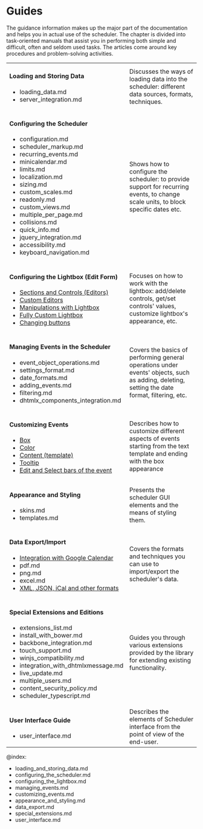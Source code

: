 Guides
======

The guidance information makes up the major part of the  documentation and helps you in actual use of the scheduler.
The chapter is divided into task-oriented manuals that assist you in performing both simple and difficult, often and seldom used tasks. 
The articles come around key procedures and problem-solving activities. 


<table  style='border-left:none !important;' cellspacing="0" cellpadding="5" border="0">
	<tbody>
	<tr>
		<td id="data" class='topics'>
		    <h4>
		        Loading and Storing Data
		    </h4>
		    <ul id="data_sublist" >
                    <li>loading_data.md</li>
                    <li>server_integration.md</li>
            </ul>
        </td>
		<td class='topic_description'>Discusses the ways of loading data into the scheduler: different data sources, formats, techniques.</td>
	</tr>
	<tr>
		<td id="manipulations" class='topics'>
		    <h4>
		        Configuring the Scheduler
		    </h4>
		    <ul id="manipulations_sublist">
                    <li>configuration.md</li>
                    <li>scheduler_markup.md</li>
                    <li>recurring_events.md</li>
		    		<li>minicalendar.md</li>
					<li>limits.md</li>
                    <li>localization.md</li>
                    <li>sizing.md</li>
                    <li>custom_scales.md</li>
                    <li>readonly.md</li>
                    <li>custom_views.md</li>
                    <li>multiple_per_page.md</li>
                    <li>collisions.md</li>
                    <li>quick_info.md</li>
					<li>jquery_integration.md</li>
                    <li>accessibility.md</li>
                    <li>keyboard_navigation.md</li>
            </ul>
        </td>
		<td class='topic_description'>Shows how to configure the scheduler: to provide support for recurring events, to change scale units, to block specific dates etc.</td>
	</tr>
	<tr>
    	<td id="lightbox" class='topics'>
    	    <h4>
    	        Configuring the Lightbox (Edit Form)
    	    </h4>
    	    <ul id="lightbox_sublist">
                    <li><a href="lightbox_editors.md">Sections and Controls (Editors)</a> </li>
                    <li><a href="custom_lightbox_editor.md">Custom Editors</a></li>
                    <li><a href="lightbox_editors_manipulations.md">Manipulations with Lightbox</a></li>
                    <li><a href="custom_details_form.md">Fully Custom Lightbox</a></li>
                    <li><a href="changing_lightbox_buttons.md">Changing buttons</a></li>
            </ul>
        </td>
        <td class='topic_description'>Focuses on how to work with the lightbox: add/delete controls, get/set controls' values, customize lightbox's appearance, etc.</td>
    </tr>
   <tr>
        <td id="events" class='topics'>
            <h4>
                Managing Events in the Scheduler
            </h4>
            <ul id="events_sublist">
                    <li>event_object_operations.md</li>
                    <li>settings_format.md</li>
                    <li>date_formats.md</li>
                    <li>adding_events.md</li>
                    <li>filtering.md</li>
                    <li>dhtmlx_components_integration.md</li>
            </ul>
        </td>
        <td class='topic_description'>Covers the basics of performing general operations under events' objects, such as adding, deleting, setting the date format, filtering, etc.</td>
    </tr>
    <tr>
    	<td id="customevent" class='topics'>
    	    <h4>
    	        Customizing Events
    	    </h4>
    	    <ul id="customevent_sublist">
                    <li><a href="custom_events_display.md">Box</a></li>
                    <li><a href="custom_events_color.md">Color</a></li>
                    <li><a href="custom_events_content.md">Content (template)</a></li>
                    <li><a href="tooltips.md">Tooltip</a></li>
 		    		<li><a href="customizing_edit_select_bars.md">Edit and Select bars of the event</a></li>
            </ul>
        </td>
        <td class='topic_description'>Describes how to customize different aspects of events starting from the text template and ending with the box appearance</td>
    </tr>
	<tr>
		<td id="styling" class='topics'>
		    <h4>
		        Appearance and Styling 
		    </h4>
		    <ul id="styling_sublist">
                   <li>skins.md</li>
                   <li>templates.md</li>
            </ul>
        </td>
		<td class='topic_description'>Presents the scheduler GUI elements and the means of styling them. </td>
	</tr>
   <tr>
        <td id="import" class='topics'>
            <h4>
                Data Export/Import
            </h4>
            <ul id="import_sublist">
                    <li><a href="google_calendar_integration.md">Integration with Google Calendar</a></li>
                    <li>pdf.md</li>
                    <li>png.md</li>
                    <li>excel.md</li>
                    <li><a href="export.md"> XML, JSON, iCal and other formats</a></li>
            </ul>
        </td>
        <td class='topic_description'>Covers the formats and techniques you can use to import/export the scheduler's data.</td>
    </tr>
    <tr>
        <td id="internet" class='topics'>
            <h4>
                Special Extensions and Editions
            </h4>
            <ul id="internet_sublist">
            		<li>extensions_list.md</li>
                    <li>install_with_bower.md</li>
                    <li>backbone_integration.md</li>
					<li>touch_support.md</li>
                    <li>winjs_compatibility.md</li>
                    <li>integration_with_dhtmlxmessage.md</li>
                    <li>live_update.md</li>
                    <li>multiple_users.md</li>
                    <li>content_security_policy.md</li>
                    <li>scheduler_typescript.md</li>
            </ul>
        </td>
        <td class='topic_description'>Guides you through various extensions provided by the library for extending existing functionality.</td>
    </tr>
    <tr>
		<td id="data" class='topics'>
		    <h4>
		        User Interface Guide
		    </h4>
		    <ul id="data_sublist" >
                    <li>user_interface.md</li>
            </ul>
        </td>
		<td class='topic_description'>Describes the elements of Scheduler interface from the point of view of the end-user.</td>
	</tr>
   	</tbody>
</table>

@index:
- loading_and_storing_data.md
- configuring_the_scheduler.md
- configuring_the_lightbox.md
- managing_events.md
- customizing_events.md
- appearance_and_styling.md
- data_export.md
- special_extensions.md
- user_interface.md